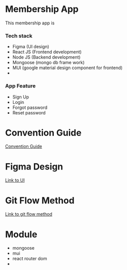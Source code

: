 # Membership App
This membership app is 


### Tech stack

* Figma (UI design)
* React JS (Frontend development)
* Node JS (Backend development)
* Mongoose (mongo db frame work)
* MUI (google material design component for frontend)
* 

### App Feature
* Sign Up
* Login 
* Forgot password
* Reset password


# Convention Guide
[Convention Guide]()


# Figma Design 
[Link to UI](https://www.figma.com/file/TMwmqg5X7zL2x0S7yM8Bxb/MemberShip?type=design&node-id=0%3A1&mode=design&t=gCczz56540M134s3-1)


# Git Flow Method

[Link to git flow method](https://docs.google.com/document/d/1wRInKYodz4TyN_iqpGjZ4uzlRAfKKQRmqXqdiF4KPTY/edit?usp=sharing)


# Module
* mongoose
* mui 
* react router dom 
* 


